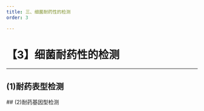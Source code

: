 ```yaml
---
title: 三、细菌耐药性的检测
order: 3

---
```


# 【3】细菌耐药性的检测

<kaodian :text="'微生物学检验记忆卡'" />

<!-- ###### 第三十六章 细菌耐药性检测

> 微生物学检验 -->

<beitiW/>

---

## (1)耐药表型检测

<son :text="'微生物学检验记忆卡'" text1="(1)耐药表型检测" :textOption="[['掌握','专业知识','专业实践能力'],['掌握','专业知识','专业实践能力'],['熟练掌握','专业知识','专业实践能力']]" />
## (2)耐药基因型检测
<son :text="'微生物学检验记忆卡'" text1="(2)耐药基因型检测" :textOption="[['了解','专业知识','专业实践能力'],['了解','专业知识','专业实践能力'],['熟练掌握','专业知识','专业实践能力']]" />
